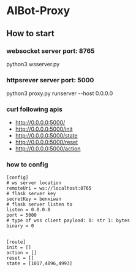 # AIBot-Proxy


## How to start

### websocket server port: 8765

python3 wsserver.py

### httpsrever server port: 5000

python3 proxy.py runserver --host 0.0.0.0

### curl following apis

* http://0.0.0.0:5000/
* http://0.0.0.0:5000/init
* http://0.0.0.0:5000/state
* http://0.0.0.0:5000/reset
* http://0.0.0.0:5000/action

### how to config

```
[config]
# ws server location
remoteUri = ws://localhost:8765
# flask server key
secretKey = benxiwan
# flask server listen to 
listen = 0.0.0.0
port = 5000
# type of wss client payload: 0: str 1: bytes
binary = 0


[route]
init = []
action = []
reset = []
state = [1017,4096,4993]
```


